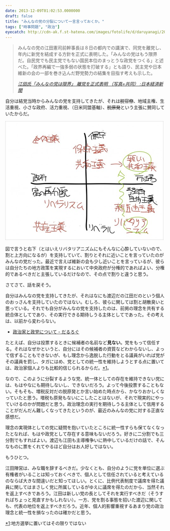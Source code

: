 ```yaml
---
date: 2013-12-09T01:02:53.0000000
draft: false
title: "みんなの党の分裂について一言言っておくか。"
tags: ["時事問題", "政治"]
eyecatch: http://cdn-ak.f.st-hatena.com/images/fotolife/d/daruyanagi/20131209/20131209002902.jpg
---
```


<blockquote cite="http://www.nikkei.com/article/DGXNASFK08016_Y3A201C1000000/">
<p>みんなの党の江田憲司前幹事長は８日の都内での講演で、同党を離党し、年内に新党を結成する方針を正式に表明した。「みんなの党はもう限界だ。自民党でも民主党でもない国民本位のまっとうな政党をつくる」と述べた。「政界再編で一強多弱の状態を打破する」とも語り、民主党や日本維新の会の一部を巻き込んだ野党勢力の結集を目指す考えも示した。</p>

<cite><a href="http://www.nikkei.com/article/DGXNASFK08016_Y3A201C1000000/">&#x6C5F;&#x7530;&#x6C0F;&#x300C;&#x307F;&#x3093;&#x306A;&#x306E;&#x515A;&#x306F;&#x9650;&#x754C;&#x300D; &#x96E2;&#x515A;&#x3092;&#x6B63;&#x5F0F;&#x8868;&#x660E; &#xFF08;&#x5199;&#x771F;=&#x5171;&#x540C;&#xFF09; :&#x65E5;&#x672C;&#x7D4C;&#x6E08;&#x65B0;&#x805E;</a></cite>
</blockquote>
<p>自分は結党当時からみんなの党を支持してきたが、それは<s>脱官僚</s>、地域主権、生活重視、小さな政府、活力重視、（日米同盟基軸）、<s>脱原発</s>という主張に賛同していたからだ。</p><p><span itemscope itemtype="http://schema.org/Photograph"><img src="20131209002902.jpg" alt="f:id:daruyanagi:20131209002902j:plain" title="f:id:daruyanagi:20131209002902j:plain" class="hatena-fotolife" itemprop="image"></span></p><p>図で言うと右下（とはいえリバタリアニズムにもそんなに心酔していないので、割と上方向になるが）を支持していて、割りとそれに近いことを言っていたのがみんなの党だった。最近で言えば維新の会も少し近いことを言っているが、彼らは自分たちの地方政策を実現するにおいて中央政府が分権的であればよい、分権的であるべきだと主張しているだけなので、その点で割りと違うと思う。</p><p>さてさて、話を戻そう。</p><p>自分はみんなの党を支持してきたが、それはなにも渡辺だの江田だのという個人のおっさんを支持していたのではない。むしろ、彼らに関しては割と胡散臭いと思っている。それでも自分がみんなの党を支持したのは、前掲の理念を共有する統合体としてであり、その実行できる期待しうる主体としてであった。その考えは、以前から変わらない。</p>

<ul>
<li><a href="https://blog.daruyanagi.jp/entry/2011/12/17/011345">&#x653F;&#x6CBB;&#x5BB6;&#x3068;&#x653F;&#x515A;&#x306B;&#x3064;&#x3044;&#x3066; - &#x3060;&#x308B;&#x308D;&#x3050;</a></li>
</ul><p>たとえば、自分は投票するときに候補者の名前など<b>見ない</b>。党をもって信任する。それはなぜかというと、自分にはその候補者の資質などわからないし、よって信ずることもできないが、もし理念から逸脱した行動をとる議員がいれば党がその議員を罰し、タガにはめ、党としての統一性を維持しようとする点に置いては、政治家個人よりも比較的信じられるからだ。<a href="#f-146fd9c4" name="fn-146fd9c4" title="地方選挙に置いてはその限りではない">*1</a>。</p><p>なので、このように分裂するような党、統一体としての存在を維持できない党には、もはやなにも期待しないし、できないだろう。よって今後投票することもない。そもそも、増税反対だの脱原発とか言い始めた時点から、かなりおかしくなっていたと思う。増税も原発もないにこしたことはないが、それで現実的にやっていけるのかが問題だと思う。政治理念の実行を期待しうる主体として信用することがだんだん難しくなってきたというのが、最近のみんなの党に対する正直な感想だ。</p><p>理念の実現体としての党に疑問を抱いていたところに統一性すらも保てなくなったとなれば、もはや政党として存在する意味もないだろう。好きに二分割でも三分割でもすればよい。渡辺も江田も主導権争いに熱中しているだけの話で、そんなものに票をくれてやるほど自分はお人好しではない。</p><p>もうひとつ。</p><p>江田陣営は、みな職を辞するべきだ。少なくとも、自分のように党を単位に選ぶ有権者がいることは知っておくべきで、個人として信任されていると考えているのならば大きな間違いだと知ってほしい。とくに、比例代表制度で議席を得た議員に関してはまさしく党に所属しているがゆえに議席を得たのだから、当然それを返上すべきであろう。江田は新しい党の長としてそれを実行すべきだ（そうすればちょっと見直すかもしれない）。一方、党を割る事態を招いた渡辺に関しても、代表の地位を返上すべきだろう。近年、個人的影響重視するあまり党の政治理念と統一性を損なったのは確かだと思う。</p>
<div class="footnote">
<p class="footnote"><a href="#fn-146fd9c4" name="f-146fd9c4" class="footnote-number">*1</a><span class="footnote-delimiter">:</span><span class="footnote-text">地方選挙に置いてはその限りではない</span></p>
</div>